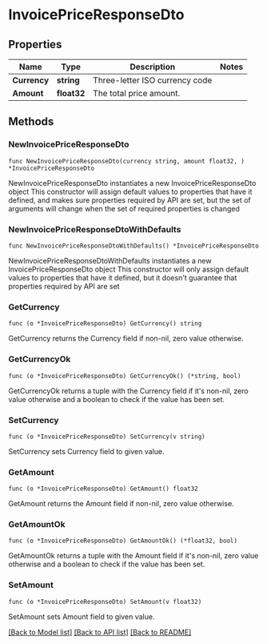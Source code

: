 # InvoicePriceResponseDto

## Properties

Name | Type | Description | Notes
------------ | ------------- | ------------- | -------------
**Currency** | **string** | Three-letter ISO currency code | 
**Amount** | **float32** | The total price amount. | 

## Methods

### NewInvoicePriceResponseDto

`func NewInvoicePriceResponseDto(currency string, amount float32, ) *InvoicePriceResponseDto`

NewInvoicePriceResponseDto instantiates a new InvoicePriceResponseDto object
This constructor will assign default values to properties that have it defined,
and makes sure properties required by API are set, but the set of arguments
will change when the set of required properties is changed

### NewInvoicePriceResponseDtoWithDefaults

`func NewInvoicePriceResponseDtoWithDefaults() *InvoicePriceResponseDto`

NewInvoicePriceResponseDtoWithDefaults instantiates a new InvoicePriceResponseDto object
This constructor will only assign default values to properties that have it defined,
but it doesn't guarantee that properties required by API are set

### GetCurrency

`func (o *InvoicePriceResponseDto) GetCurrency() string`

GetCurrency returns the Currency field if non-nil, zero value otherwise.

### GetCurrencyOk

`func (o *InvoicePriceResponseDto) GetCurrencyOk() (*string, bool)`

GetCurrencyOk returns a tuple with the Currency field if it's non-nil, zero value otherwise
and a boolean to check if the value has been set.

### SetCurrency

`func (o *InvoicePriceResponseDto) SetCurrency(v string)`

SetCurrency sets Currency field to given value.


### GetAmount

`func (o *InvoicePriceResponseDto) GetAmount() float32`

GetAmount returns the Amount field if non-nil, zero value otherwise.

### GetAmountOk

`func (o *InvoicePriceResponseDto) GetAmountOk() (*float32, bool)`

GetAmountOk returns a tuple with the Amount field if it's non-nil, zero value otherwise
and a boolean to check if the value has been set.

### SetAmount

`func (o *InvoicePriceResponseDto) SetAmount(v float32)`

SetAmount sets Amount field to given value.



[[Back to Model list]](../README.md#documentation-for-models) [[Back to API list]](../README.md#documentation-for-api-endpoints) [[Back to README]](../README.md)


